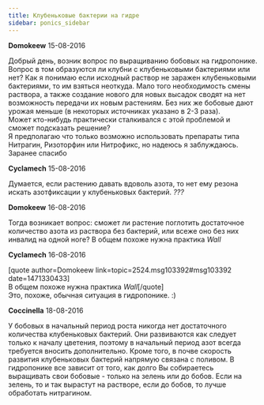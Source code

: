 ```yaml
---
title: Клубеньковые бактерии на гидре
sidebar: ponics_sidebar
---
```


**Domokeew** 15-08-2016

Добрый день, возник вопрос по выращиванию бобовых на гидропонике. Вопрос в том образуются ли клубни с клубеньковыми бактериями или нет? Как я понимаю если исходный раствор не заражен клубеньковыми бактериями, то им взяться неоткуда. Мало того необходимость смены раствора, а также создание нового для новых высадок сводят на нет возможность передачи их новым растениям. Без них же бобовые дают урожая меньше (в некоторых источниках указано в 2-3 раза). <br />Может кто-нибудь практически сталкивался с этой проблемой и сможет подсказать решение? <br />Я предполагаю что только возможно использовать препараты типа Нитрагин, Ризоторфин или Нитрофикс, но надеюсь я заблуждаюсь. Заранее спасибо<br />

**Cyclamech** 15-08-2016

Думается, если растению давать вдоволь азота, то нет ему резона искать азотфиксации у клубеньковых бактерий. *???*

**Domokeew** 16-08-2016

Тогда возникает вопрос: сможет ли растение поглотить достаточное количество азота из раствора без бактерий, или всеже оно без них инвалид на одной ноге? В общем похоже нужна практика *Wall*

**Cyclamech** 16-08-2016

[quote author=Domokeew link=topic=2524.msg103392#msg103392 date=1471330433]<br />В общем похоже нужна практика *Wall*[/quote]<br />Это, похоже, обычная ситуация в гидропонике. :)

**Coccinella** 18-08-2016

У бобовых в начальный период роста никогда нет достаточного количества клубеньковых бактерий. Они развиваются как следует только к началу цветения, поэтому в начальный период азот всегда требуется вносить дополнительно. Кроме того, в почве скорость развития клубеньковых бактерий напрямую связана с поливом. В гидропонике все зависит от того, как долго Вы собираетесь выращивать свои бобовые - только на зелень или до бобов. Если на зелень, то и так вырастут на растворе, если до бобов, то лучше обработать нитрагином.

